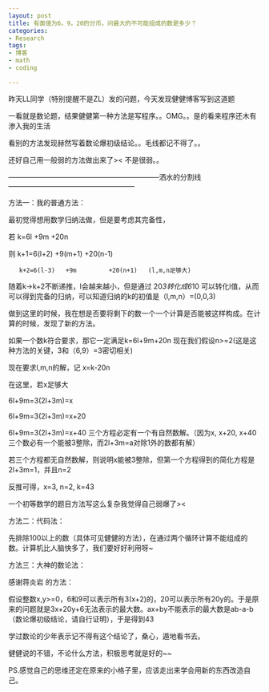 ```yaml
---
layout: post
title: 有面值为6，9，20的分币，问最大的不可能组成的数是多少？
categories:
- Research
tags:
- 博客
- math
- coding

---
```


昨天LL同学（特别提醒不是ZL）发的问题，今天发现健健博客写到这道题

一看就是数论题，结果健健第一种方法是写程序。。OMG。。是的看来程序还木有渗入我的生活

看别的方法发现赫然写着数论爆初级结论。。毛线都记不得了。。

还好自己用一般弱的方法做出来了\>\<  不是很弱。。

—————————————————————–洒水的分割线——————————————————

方法一：我的普通方法：

最初觉得想用数学归纳法做，但是要考虑其完备性，

若       k=6l       +9m          +20n

则     k+1=6(l+2)   +9(m+1)      +20(n-1)

	   k+2=6(l-3)   +9m         +20(n+1)   (l,m,n足够大)

随着k-\>k+2不断递推，l会越来越小，但是通过 20*3转化成6*10 可以转化l值，从而可以得到完备的归纳，可以知道归纳的k的初值是（l,m,n）=(0,0,3)

做到这里的时候，我在想是否要将剩下的数一个一个计算是否能被这样构成。在计算的时候，发现了新的方法。

如果一个数k符合要求，那它一定满足k=6l+9m+20n 现在我们假设n\>=2(这是这种方法的关键，3和（6,9）=3密切相关)

现在要求l,m,n的解，记 x=k-20n

在这里，若x足够大

6l+9m=3(2l+3m)=x

6l+9m=3(2l+3m)=x+20

6l+9m=3(2l+3m)=x+40  三个方程必定有一个有自然数解。（因为x, x+20, x+40三个数必有一个能被3整除，而2l+3m=a对除1外的数都有解）

若三个方程都无自然数解，则说明x能被3整除，但第一个方程得到的简化方程是2l+3m=1，并且n=2

反推可得，x=3, n=2, k=43

 

一个初等数学的题目方法写这么复杂我觉得自己弱爆了\>\<

 

方法二：代码法：

先排除100以上的数（具体可见健健的方法），在通过两个循环计算不能组成的数。计算机比人脑快多了，我们要好好利用呀\~

 

方法三：大神的数论法：

感谢蒋炎岩 的方法：

假设整数x,y\>=0，6和9可以表示所有3(x+2)的，20可以表示所有20y的。于是原来的问题就是3x+20y+6无法表示的最大数。ax+by不能表示的最大数是ab-a-b（数论爆初级结论，请自行证明），于是得到43

学过数论的少年表示记不得有这个结论了，桑心，遁地看书去。

 

健健说的不错，不论什么方法，积极思考就是好的\~\~

PS.感觉自己的思维还定在原来的小格子里，应该走出来学会用新的东西改造自己。
